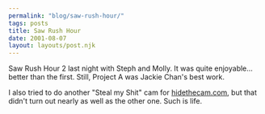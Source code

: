 ```yaml
---
permalink: "blog/saw-rush-hour/"
tags: posts
title: Saw Rush Hour
date: 2001-08-07
layout: layouts/post.njk
---
```


Saw Rush Hour 2 last night with Steph and Molly. It was quite enjoyable... better than the first. Still, Project A was Jackie Chan's best work. 

I also tried to do another "Steal my Shit" cam for [hidethecam.com][1], but that didn't turn out nearly as well as the other one. Such is life.

 [1]: http://www.hidethecam.com/